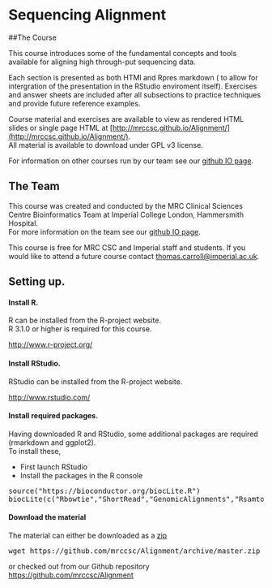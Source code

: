 # Sequencing Alignment


##The Course

This course introduces some of the fundamental concepts and tools available for aligning high through-put sequencing data.

Each section is presented as both HTMl and Rpres markdown ( to allow for intergration of the presentation in the RStudio enviroment itself).  Exercises and answer sheets are included after all subsections to practice techniques and provide future reference examples. 

Course material and exercises are available to view as rendered HTML slides or single page HTML at [http://mrccsc.github.io/Alignment/](http://mrccsc.github.io/Alignment/).  
All material is available to download under GPL v3 license.

For  information on other courses run by our team see our [github IO page](http://mrccsc.github.io/training.html).


## The Team
This course was created and conducted by the MRC Clinical Sciences Centre Bioinformatics Team at Imperial College London, Hammersmith Hospital.  
For more information on the team see our [github IO page](http://mrccsc.github.io/).


This course is free for MRC CSC and Imperial staff and students. If you would like to attend a future course contact thomas.carroll@imperial.ac.uk.

## Setting up.


#### Install R.

R can be installed from the R-project website.  
R 3.1.0 or higher is required for this course.

http://www.r-project.org/

#### Install RStudio.

RStudio can be installed from the R-project website. 

http://www.rstudio.com/

#### Install required packages.

Having downloaded R and RStudio, some additional packages are required (rmarkdown and ggplot2).  
To install these,
* First launch RStudio
* Install the packages in the R console
<pre>
source("https://bioconductor.org/biocLite.R")
biocLite(c("Rbowtie","ShortRead","GenomicAlignments","Rsamtools"))
</pre>

#### Download the material
The material can either be downloaded as a [zip](https://github.com/mrccsc/Alignment/archive/master.zip)
<pre>
wget https://github.com/mrccsc/Alignment/archive/master.zip ./
</pre>
or checked out from our Github repository
https://github.com/mrccsc/Alignment
